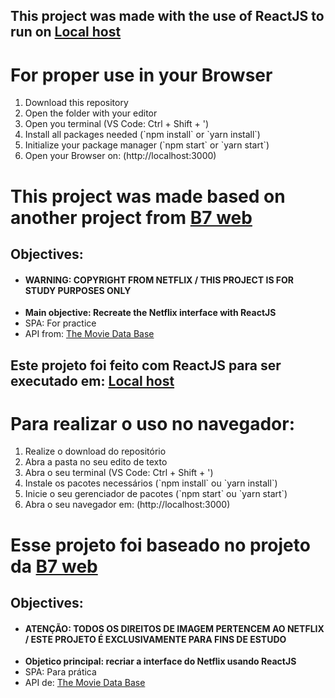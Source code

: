 ## This project was made with the use of ReactJS to run on [Local host](http://localhost:3000)

   <h1>For proper use in your Browser </h1>
    <ol>
        <li>Download this repository</li>
        <li>Open the folder with your editor</li>
        <li>Open you terminal (VS Code: Ctrl + Shift + ')</li>
        <li>Install all packages needed (`npm install` or `yarn install`)</li>
        <li>Initialize your package manager (`npm start` or `yarn start`)</li>
        <li>Open your Browser on: (http://localhost:3000)</li>
    </ol>
    <h1>This project was made based on another project from <a href="https://www.youtube.com/watch?v=tBweoUiMsDg">B7 web</a></h1>
        <h2>Objectives:</h2>
            <ul>
              <li><h4>WARNING: COPYRIGHT FROM NETFLIX / THIS PROJECT IS FOR STUDY PURPOSES ONLY</h4></li>
              <li><strong>Main objective: Recreate the Netflix interface with ReactJS</strong></li>
              <li>SPA: For practice</li>
              <li>API from: <a href="https://www.themoviedb.org/">The Movie Data Base</a></li>
            </ul>
            
## Este projeto foi feito com ReactJS para ser executado em: [Local host](http://localhost:3000)

   <h1>Para realizar o uso no navegador: </h1>
    <ol>
        <li>Realize o download do repositório</li>
        <li>Abra a pasta no seu edito de texto</li>
        <li>Abra o seu terminal (VS Code: Ctrl + Shift + ')</li>
        <li>Instale os pacotes necessários (`npm install` ou `yarn install`)</li>
        <li>Inicie o seu gerenciador de pacotes (`npm start` ou `yarn start`)</li>
        <li>Abra o seu navegador em: (http://localhost:3000)</li>
    </ol>
    <h1>Esse projeto foi baseado no projeto da <a href="https://www.youtube.com/watch?v=tBweoUiMsDg">B7 web</a></h1>
        <h2>Objectives:</h2>
            <ul>
              <li><h4>ATENÇÃO: TODOS OS DIREITOS DE IMAGEM PERTENCEM AO NETFLIX / ESTE PROJETO É EXCLUSIVAMENTE PARA FINS DE ESTUDO</h4></li>
              <li><strong>Objetico principal: recriar a interface do Netflix usando ReactJS</strong></li>
              <li>SPA: Para prática</li>
              <li>API de: <a href="https://www.themoviedb.org/">The Movie Data Base</a></li>
            </ul>
            
  
